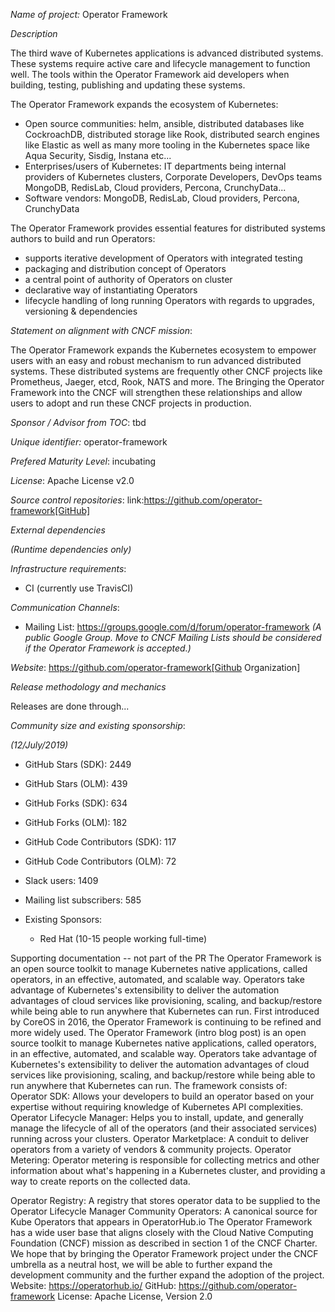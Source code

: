 *Name of project:* Operator Framework

*Description*

The third wave of Kubernetes applications is advanced distributed systems. These systems require active care and lifecycle management to function well. The tools within the Operator Framework aid developers when building, testing, publishing and updating these systems.

The Operator Framework expands the ecosystem of Kubernetes:

* Open source communities: helm, ansible, distributed databases like CockroachDB, distributed storage like Rook, distributed search engines like Elastic as well as many more tooling in the Kubernetes space like Aqua Security, Sisdig, Instana etc...
* Enterprises/users of Kubernetes: IT departments being internal providers of Kubernetes clusters, Corporate Developers, DevOps teams MongoDB, RedisLab, Cloud providers, Percona, CrunchyData...
* Software vendors: MongoDB, RedisLab, Cloud providers, Percona, CrunchyData

The Operator Framework provides essential features for distributed systems authors to build and run Operators:

* supports iterative development of Operators with integrated testing
* packaging and distribution concept of Operators
* a central point of authority of Operators on cluster
* declarative way of instantiating Operators
* lifecycle handling of long running Operators with regards to upgrades, versioning & dependencies 



*Statement on alignment with CNCF mission*:

The Operator Framework expands the Kubernetes ecosystem to empower users with an easy and robust mechanism to run advanced distributed systems. These distributed systems are frequently other CNCF projects like Prometheus, Jaeger, etcd, Rook, NATS and more. The Bringing the Operator Framework into the CNCF will strengthen these relationships and allow users to adopt and run these CNCF projects in production.

*Sponsor / Advisor from TOC*: tbd

*Unique identifier:* operator-framework

*Prefered Maturity Level*: incubating

*License*: Apache License v2.0

*Source control repositories*: link:https://github.com/operator-framework[GitHub]

*External dependencies*

_(Runtime dependencies only)_

*Infrastructure requirements*: 

* CI (currently use TravisCI)

*Communication Channels*:

* Mailing List: https://groups.google.com/d/forum/operator-framework _(A public Google Group. Move to CNCF Mailing Lists should be considered if the Operator Framework is accepted.)_

*Website*: https://github.com/operator-framework[Github Organization]

*Release methodology and mechanics*

Releases are done through...

*Community size and existing sponsorship*:

_(12/July/2019)_

* GitHub Stars (SDK): 2449
* GitHub Stars (OLM): 439
* GitHub Forks (SDK): 634
* GitHub Forks (OLM): 182
* GitHub Code Contributors (SDK): 117
* GitHub Code Contributors (OLM): 72
* Slack users: 1409
* Mailing list subscribers: 585

* Existing Sponsors:
  * Red Hat (10-15 people working full-time)

Supporting documentation -- not part of the PR
The Operator Framework is an open source toolkit to manage Kubernetes native applications, called operators, in an effective, automated, and scalable way. Operators take advantage of Kubernetes's extensibility to deliver the automation advantages of cloud services like provisioning, scaling, and backup/restore while being able to run anywhere that Kubernetes can run. First introduced by CoreOS in 2016, the Operator Framework is continuing to be refined and more widely used.
The Operator Framework (intro blog post) is an open source toolkit to manage Kubernetes native applications, called operators, in an effective, automated, and scalable way. Operators take advantage of Kubernetes's extensibility to deliver the automation advantages of cloud services like provisioning, scaling, and backup/restore while being able to run anywhere that Kubernetes can run.
The framework consists of:
Operator SDK: Allows your developers to build an operator based on your expertise without requiring knowledge of Kubernetes API complexities.
Operator Lifecycle Manager: Helps you to install, update, and generally manage the lifecycle of all of the operators (and their associated services) running across your clusters.
Operator Marketplace: A conduit to deliver operators from a variety of vendors & community projects.
Operator Metering: Operator metering is responsible for collecting metrics and other information about what's happening in a Kubernetes cluster, and providing a way to create reports on the collected data.


Operator Registry: A registry that stores operator data to be supplied to the Operator Lifecycle Manager
Community Operators: A canonical source for Kube Operators that appears in OperatorHub.io
The Operator Framework has a wide user base that aligns closely with the Cloud Native Computing Foundation (CNCF) mission as described in section 1 of the CNCF Charter.
We hope that by bringing the Operator Framework project under the CNCF umbrella as a neutral host, we will be able to further expand the development community and the further expand the adoption of the project.
Website: https://operatorhub.io/
GitHub: https://github.com/operator-framework
License: Apache License, Version 2.0
